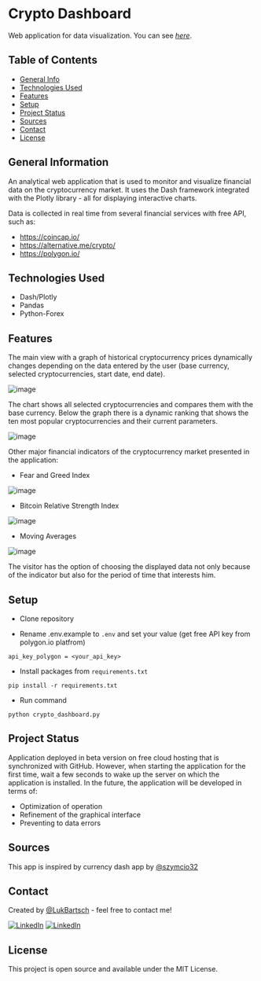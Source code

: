 
# Crypto Dashboard
Web application for data visualization. You can see [_here_](https://crypto-dashboard-6w9a.onrender.com/).


## Table of Contents
* [General Info](#general-information)
* [Technologies Used](#technologies-used)
* [Features](#features)
* [Setup](#setup)
* [Project Status](#project-status)
* [Sources](#sources)
* [Contact](#contact)
* [License](#license)


## General Information
An analytical web application that is used to monitor and visualize financial data on the cryptocurrency market. It uses the Dash framework integrated with the Plotly library - all for displaying interactive charts.

Data is collected in real time from several financial services with free API, such as:

* https://coincap.io/
* https://alternative.me/crypto/
* https://polygon.io/


## Technologies Used
* Dash/Plotly
* Pandas
* Python-Forex


## Features

The main view with a graph of historical cryptocurrency prices dynamically changes depending on the data entered by the user (base currency, selected cryptocurrencies, start date, end date).

![image](https://user-images.githubusercontent.com/98742733/217930069-8d56adfd-58b8-4da6-9352-4ca8bc934632.png)

The chart shows all selected cryptocurrencies and compares them with the base currency. Below the graph there is a dynamic ranking that shows the ten most popular cryptocurrencies and their current parameters.

![image](https://user-images.githubusercontent.com/98742733/218312289-19e871c0-c1c0-4f13-a24b-933e59fa0f13.png)

Other major financial indicators of the cryptocurrency market presented in the application:

* Fear and Greed Index

![image](https://user-images.githubusercontent.com/98742733/218311094-2a34c940-31f2-443c-80a7-dc40b3069744.png)

* Bitcoin Relative Strength Index

![image](https://user-images.githubusercontent.com/98742733/217930362-a20d54d4-edbe-46f2-9a0c-385e554f96b4.png)

* Moving Averages

![image](https://user-images.githubusercontent.com/98742733/218311013-9f99b0c1-f5f0-4579-a898-1c19bc6d43b7.png)

The visitor has the option of choosing the displayed data not only because of the indicator but also for the period of time that interests him. 

## Setup
- Clone repository
* Rename .env.example to `.env` and set your value (get free API key from polygon.io platfrom)
```
api_key_polygon = <your_api_key>
```

* Install packages from `requirements.txt`
```
pip install -r requirements.txt
```
* Run command
```
python crypto_dashboard.py
```
## Project Status
Application deployed in beta version on free cloud hosting that is synchronized with GitHub. However, when starting the application for the first time, wait a few seconds to wake up the server on which the application is installed.
In the future, the application will be developed in terms of:
* Optimization of operation
* Refinement of the graphical interface
* Preventing to data errors

## Sources
This app is inspired by currency dash app by [@szymcio32](https://github.com/szymcio32/currency-monitor-dash-app.git)

## Contact
Created by [@LukBartsch](https://github.com/LukBartsch) - feel free to contact me!

[![LinkedIn][github-shield]][github-url]
[![LinkedIn][linkedin-shield]][linkedin-url]


## License
This project is open source and available under the MIT License.


[github-shield]: https://img.shields.io/badge/GitHub-100000?style=for-the-badge&logo=github&logoColor=white
[github-url]: https://github.com/LukBartsch
[linkedin-shield]: https://img.shields.io/badge/-LinkedIn-black.svg?style=for-the-badge&logo=linkedin&colorB=555
[linkedin-url]: https://www.linkedin.com/in/lukasz-bartsch/


